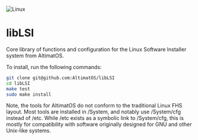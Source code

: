![Linux](https://github.com/AltimatOS/libLSI/workflows/Linux/badge.svg?branch=master)

# libLSI

Core library of functions and configuration for the Linux Software Installer system from AltimatOS.

To install, run the following commands:

```sh
git clone git@github.com:AltimatOS/libLSI
cd libLSI
make test
sudo make install
```

Note, the tools for AltimatOS do not conform to the traditional Linux FHS layout. Most
tools are installed in /System, and notably use /System/cfg instead of /etc. While /etc
exists as a symbolic link to /System/cfg, this is mostly for compatibility with software
originally designed for GNU and other Unix-like systems.
